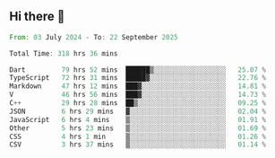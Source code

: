 ## Hi there 👋

<!--START_SECTION:waka-->

```rust
From: 03 July 2024 - To: 22 September 2025

Total Time: 318 hrs 36 mins

Dart         79 hrs 52 mins  ██████▒░░░░░░░░░░░░░░░░░░   25.07 %
TypeScript   72 hrs 31 mins  █████▓░░░░░░░░░░░░░░░░░░░   22.76 %
Markdown     47 hrs 12 mins  ███▓░░░░░░░░░░░░░░░░░░░░░   14.81 %
V            46 hrs 56 mins  ███▓░░░░░░░░░░░░░░░░░░░░░   14.73 %
C++          29 hrs 28 mins  ██▒░░░░░░░░░░░░░░░░░░░░░░   09.25 %
JSON         6 hrs 29 mins   ▓░░░░░░░░░░░░░░░░░░░░░░░░   02.04 %
JavaScript   6 hrs 4 mins    ▒░░░░░░░░░░░░░░░░░░░░░░░░   01.91 %
Other        5 hrs 23 mins   ▒░░░░░░░░░░░░░░░░░░░░░░░░   01.69 %
CSS          4 hrs 1 min     ▒░░░░░░░░░░░░░░░░░░░░░░░░   01.26 %
CSV          3 hrs 37 mins   ▒░░░░░░░░░░░░░░░░░░░░░░░░   01.14 %
```

<!--END_SECTION:waka-->

<!--
**mathiskakal/mathiskakal** is a ✨ _special_ ✨ repository because its `README.md` (this file) appears on your GitHub profile.

Here are some ideas to get you started:

- 🔭 I’m currently working on ...
- 🌱 I’m currently learning ...
- 👯 I’m looking to collaborate on ...
- 🤔 I’m looking for help with ...
- 💬 Ask me about ...
- 📫 How to reach me: ...
- 😄 Pronouns: ...
- ⚡ Fun fact: ...
-->

